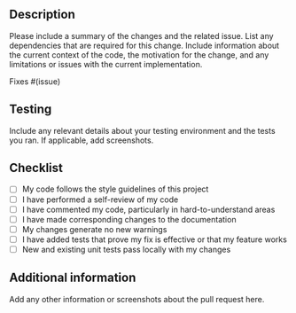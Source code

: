 ## Description

Please include a summary of the changes and the related issue. List any dependencies that are
required for this change. Include information about the current context of the code, the motivation
for the change, and any limitations or issues with the current implementation.

Fixes #(issue)

## Testing

Include any relevant details about your testing environment and the tests you ran. If applicable,
add screenshots.

## Checklist

- [ ] My code follows the style guidelines of this project
- [ ] I have performed a self-review of my code
- [ ] I have commented my code, particularly in hard-to-understand areas
- [ ] I have made corresponding changes to the documentation
- [ ] My changes generate no new warnings
- [ ] I have added tests that prove my fix is effective or that my feature works
- [ ] New and existing unit tests pass locally with my changes

## Additional information

Add any other information or screenshots about the pull request here.
